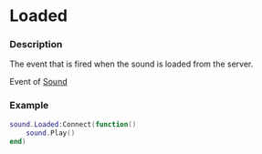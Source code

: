 # Loaded
### Description
The event that is fired when the sound is loaded from the server.

Event of [Sound](/classes/Sound/)

### Example
```lua
sound.Loaded:Connect(function()
    sound.Play()
end)
```
